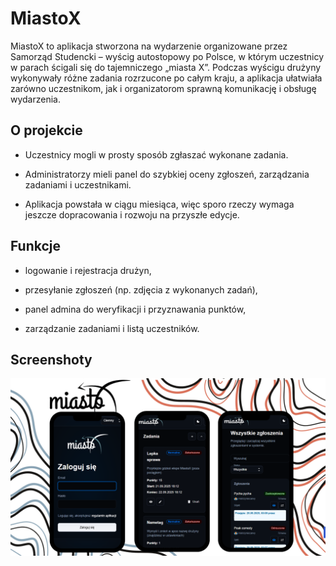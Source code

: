 # MiastoX

MiastoX to aplikacja stworzona na wydarzenie organizowane przez Samorząd Studencki – wyścig autostopowy po Polsce, w którym uczestnicy w parach ścigali się do tajemniczego „miasta X”.
Podczas wyścigu drużyny wykonywały różne zadania rozrzucone po całym kraju, a aplikacja ułatwiała zarówno uczestnikom, jak i organizatorom sprawną komunikację i obsługę wydarzenia.

## O projekcie

- Uczestnicy mogli w prosty sposób zgłaszać wykonane zadania.

- Administratorzy mieli panel do szybkiej oceny zgłoszeń, zarządzania zadaniami i uczestnikami.

- Aplikacja powstała w ciągu miesiąca, więc sporo rzeczy wymaga jeszcze dopracowania i rozwoju na przyszłe edycje.

## Funkcje

- logowanie i rejestracja drużyn,

- przesyłanie zgłoszeń (np. zdjęcia z wykonanych zadań),

- panel admina do weryfikacji i przyznawania punktów,

- zarządzanie zadaniami i listą uczestników.

## Screenshoty
![Overview](ScreenShot.png)  
